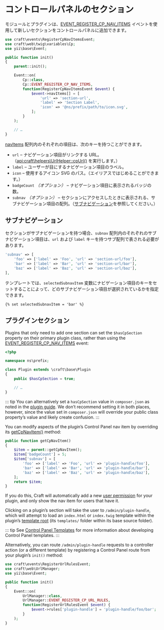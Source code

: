 # コントロールパネルのセクション

モジュールとプラグインは、[EVENT_REGISTER_CP_NAV_ITEMS](api:craft\web\twig\variables\Cp::EVENT_REGISTER_CP_NAV_ITEMS) イベントを使用して新しいセクションをコントロールパネルに追加できます。

```php
use craft\events\RegisterCpNavItemsEvent;
use craft\web\twig\variables\Cp;
use yii\base\Event;

public function init()
{
    parent::init();

    Event::on(
        Cp::class,
        Cp::EVENT_REGISTER_CP_NAV_ITEMS,
        function(RegisterCpNavItemsEvent $event) {
            $event->navItems[] = [
                'url' => 'section-url',
                'label' => 'Section Label',
                'icon' => '@ns/prefix/path/to/icon.svg',
            ];
        }
    );

    // …
}
```

[navItems](api:craft\events\RegisterCpNavItemsEvent::$navItems) 配列内のそれぞれの項目は、次のキーを持つことができます。

- `url` – ナビゲーション項目がリンクする URL。（<api:craft\helpers\UrlHelper::cpUrl()> を実行します。）
- `label` – ユーザーが目にするナビゲーション項目のラベル。
- `icon` – 使用するアイコン SVG のパス。（エイリアスではじめることができます。）
- `badgeCount` _（オプション）_ – ナビゲーション項目に表示されるバッジの数。
- `subnav` _（オプション）_ – セクションにアクセスしたときに表示される、サブナビゲーション項目の配列。（[サブナビゲーション](#subnavs)を参照してください。）

## サブナビゲーション

セクションがサブナビゲーションを持つ場合、`subnav` 配列内のそれぞれのサブナビゲーション項目は、`url` および `label` キーを持つサブ配列で表される必要があります。

```php
'subnav' => [
    'foo' => ['label' => 'Foo', 'url' => 'section-url/foo'],
    'bar' => ['label' => 'Bar', 'url' => 'section-url/bar'],
    'baz' => ['label' => 'Baz', 'url' => 'section-url/baz'],
],
```

テンプレートでは、`selectedSubnavItem` 変数にナビゲーション項目のキーをセットすることによって、どのサブナビゲーション項目が選択されているかを指定できます。

```twig
{% set selectedSubnavItem = 'bar' %}
```

## プラグインセクション

Plugins that only need to add one section can set the `$hasCpSection` property on their primary plugin class, rather than using the [EVENT_REGISTER_CP_NAV_ITEMS](api:craft\web\twig\variables\Cp::EVENT_REGISTER_CP_NAV_ITEMS) event:

```php
<?php

namespace ns\prefix;

class Plugin extends \craft\base\Plugin
{
    public $hasCpSection = true;

    // …
}
```

::: tip
You can alternatively set a `hasCpSection` value in `composer.json` as noted in the [plugin guide](/extend/plugin-guide.md#compser-json). We don’t recommend setting it in both places, however, since the value set in `composer.json` will override your public class property’s value and likely create confusion.
:::

You can modify aspects of the plugin’s Control Panel nav item by overriding its [getCpNavItem()](api:craft\base\PluginInterface::getCpNavItem()) method:

```php
public function getCpNavItem()
{
    $item = parent::getCpNavItem();
    $item['badgeCount'] = 5;
    $item['subnav'] = [
        'foo' => ['label' => 'Foo', 'url' => 'plugin-handle/foo'],
        'bar' => ['label' => 'Bar', 'url' => 'plugin-handle/bar'],
        'baz' => ['label' => 'Baz', 'url' => 'plugin-handle/baz'],
    ];
    return $item;
}
```

If you do this, Craft will automatically add a new [user permission](user-permissions.md) for your plugin, and only show the nav item for users that have it.

Clicking on a plugin’s section will take the user to `/admin/plugin-handle`, which will attempt to load an `index.html` or `index.twig` template within the plugin’s [template root](template-roots.md) (its `templates/` folder within its base source folder).

::: tip
See [Control Panel Templates](cp-templates.md) for more information about developing Control Panel templates.
:::

Alternatively, you can route `/admin/plugin-handle` requests to a controller action (or a different template) by registering a Control Panel route from your plugin’s `init()` method:

```php
use craft\events\RegisterUrlRulesEvent;
use craft\web\UrlManager;
use yii\base\Event;

public function init()
{
    Event::on(
        UrlManager::class,
        UrlManager::EVENT_REGISTER_CP_URL_RULES,
        function(RegisterUrlRulesEvent $event) {
            $event->rules['plugin-handle'] = 'plugin-handle/foo/bar';
        }
    );
}
```
